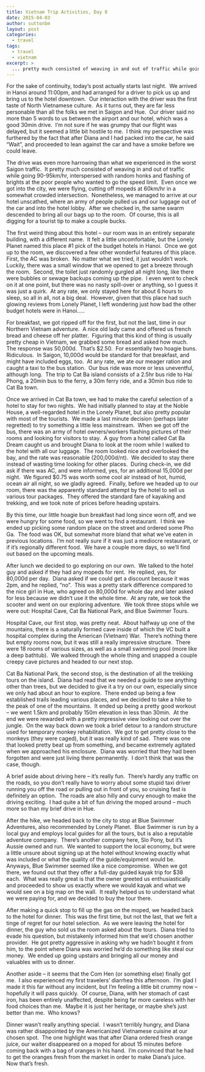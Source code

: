 ```yaml
---
title: Vietnam Trip Activities, Day 8
date: 2015-04-03
author: suttonbm
layout: post
categories:
  - travel
tags:
  - travel
  - vietnam
excerpt: >
  ... pretty much consisted of weaving in and out of traffic while going 90-95km/hr ...
---
```

For the sake of continuity, today’s post actually starts last night.  We arrived in Hanoi around 11:00pm, and had arranged for a driver to pick us up and bring us to the hotel downtown.  Our interaction with the driver was the first taste of North Vietnamese culture.  As it turns out, they are far less personable than all the folks we met in Saigon and Hue.  Our driver said no more than 5 words to us between the airport and our hotel, which was a good 30min drive.  I’m not sure if he was grumpy that our flight was delayed, but it seemed a little bit hostile to me.  I think my perspective was furthered by the fact that after Diana and I had packed into the car, he said “Wait”, and proceeded to lean against the car and have a smoke before we could leave.

The drive was even more harrowing than what we experienced in the worst Saigon traffic.  It pretty much consisted of weaving in and out of traffic while going 90-95km/hr, interspersed with random honks and flashing of brights at the poor people who wanted to go the speed limit.  Even once we got into the city, we were flying, cutting off mopeds at 60km/hr in a somewhat crowded intersection.  Nonetheless, we managed to arrive at our hotel unscathed, where an army of people pulled us and our luggage out of the car and into the hotel lobby.  After we checked in, the same swarm descended to bring all our bags up to the room.  Of course, this is all digging for a tourist tip to make a couple bucks.

The first weird thing about this hotel &#8211; our room was in an entirely separate building, with a different name.  It felt a little uncomfortable, but the Lonely Planet named this place #1 pick of the budget hotels in Hanoi.  Once we got up to the room, we discovered a few other wonderful features of this place.  First, the AC was broken.  No matter what we tried, it just wouldn’t work.  Luckily, there was a small window that we opened to get a breeze through the room.  Second, the toilet just randomly gurgled all night long, like there were bubbles or sewage backups coming up the pipe.  I even went to check on it at one point, but there was no nasty spill-over or anything, so I guess it was just a quirk.  At any rate, we only stayed here for about 6 hours to sleep, so all in all, not a big deal.  However, given that this place had such glowing reviews from Lonely Planet, I left wondering just how bad the other budget hotels were in Hanoi&#8230;..

For breakfast, we got ripped off for the first, but not the last, time in our Northern Vietnam adventure.  A nice old lady came and offered us french bread and cheese off her platter.  Figuring that this kind of thing is usually pretty cheap in Vietnam, we grabbed some bread and asked how much.  The response was 50,000d.  That’s $2.50.  For essentially two hoagie buns.  Ridiculous.  In Saigon, 10,000d would be standard for that breakfast, and might have included eggs, too.  At any rate, we ate our meager ration and caught a taxi to the bus station.  Our bus ride was more or less uneventful, although long.  The trip to Cat Ba island consists of a 2.5hr bus ride to Hai Phong, a 20min bus to the ferry, a 30m ferry ride, and a 30min bus ride to Cat Ba town.

Once we arrived in Cat Ba town, we had to make the careful selection of a hotel to stay for two nights.  We had initially planned to stay at the Noble House, a well-regarded hotel in the Lonely Planet, but also pretty popular with most of the tourists.  We made a last minute decision (perhaps later regretted) to try something a little less mainstream.  When we got off the bus, there was an army of hotel owners/workers flashing pictures of their rooms and looking for visitors to stay.  A guy from a hotel called Cat Ba Dream caught us and brought Diana to look at the room while I walked to the hotel with all our luggage.  The room looked nice and overlooked the bay, and the rate was reasonable (200,000d/nt).  We decided to stay there instead of wasting time looking for other places.  During check-in, we did ask if there was AC, and were informed, yes, for an additional 15,000d per night.  We figured $0.75 was worth some cool air instead of hot, humid, ocean air all night, so we gladly agreed.  Finally, before we headed up to our room, there was the apparently standard attempt by the hotel to sell us various tour packages.  They offered the standard fare of kayaking and trekking, and we took note of prices before heading upstairs.

By this time, our little hoagie bun breakfast had long since worn off, and we were hungry for some food, so we went to find a restaurant.  I think we ended up picking some random place on the street and ordered some Pho Ga.  The food was OK, but somewhat more bland that what we’ve eaten in previous locations.  I’m not really sure if it was just a mediocre restaurant, or if it’s regionally different food.  We have a couple more days, so we’ll find out based on the upcoming meals.

After lunch we decided to go exploring on our own.  We talked to the hotel guy and asked if they had any mopeds for rent.  He replied, yes, for 80,000d per day.  Diana asked if we could get a discount because it was 2pm, and he replied, “no”.  This was a pretty stark difference compared to the nice girl in Hue, who agreed on 80,000d for whole day and later asked for less because we didn’t use it the whole time.  At any rate, we took the scooter and went on our exploring adventure.  We took three stops while we were out: Hospital Cave, Cat Ba National Park, and Blue Swimmer Tours.

Hospital Cave, our first stop, was pretty neat.  About halfway up one of the mountains, there is a naturally formed cave inside of which the VC built a hospital complex during the American (Vietnam) War.  There’s nothing there but empty rooms now, but it was still a really impressive structure.  There were 18 rooms of various sizes, as well as a small swimming pool (more like a deep bathtub).  We walked through the whole thing and snapped a couple creepy cave pictures and headed to our next stop.

Cat Ba National Park, the second stop, is the destination of all the trekking tours on the island.  Diana had read that we needed a guide to see anything other than trees, but we decided to give it a try on our own, especially since we only had about an hour to explore.  There ended up being a few established trails leading various places, and we decided to take a hike to the peak of one of the mountains.  It ended up being a pretty good workout &#8211; we went 1.5km and probably 150m elevation in less than 30min.  At the end we were rewarded with a pretty impressive view looking out over the jungle.  On the way back down we took a brief detour to a random structure used for temporary monkey rehabilitation.  We got to get pretty close to the monkeys (they were caged), but it was really kind of sad.  There was one that looked pretty beat up from something, and became extremely agitated when we approached his enclosure.  Diana was worried that they had been forgotten and were just living there permanently.  I don’t think that was the case, though.

A brief aside about driving here &#8211; it’s really fun.  There’s hardly any traffic on the roads, so you don’t really have to worry about some stupid taxi driver running you off the road or pulling out in front of you, so cruising fast is definitely an option.  The roads are also hilly and curvy enough to make the driving exciting.  I had quite a bit of fun driving the moped around &#8211; much more so than my brief drive in Hue.

After the hike, we headed back to the city to stop at Blue Swimmer Adventures, also recommended by Lonely Planet.  Blue Swimmer is run by a local guy and employs local guides for all the tours, but is also a reputable adventure company.  There’s another company here, Slo Pony, but it’s Aussie owned and run.  We wanted to support the local economy, but were a little unsure about signing up at the hotel without knowing exactly what was included or what the quality of the guide/equipment would be.  Anyways, Blue Swimmer seemed like a nice compromise.  When we got there, we found out that they offer a full-day guided kayak trip for $38 each.  What was really great is that the owner greeted us enthusiastically and proceeded to show us exactly where we would kayak and what we would see on a big map on the wall.  It really helped us to understand what we were paying for, and we decided to buy the tour there.

After making a quick stop to fill up the gas on the moped, we headed back to the hotel for dinner.  This was the first time, but not the last, that we felt a tinge of regret for our hotel selection.  As we were leaving the hotel for dinner, the guy who sold us the room asked about the tours.  Diana tried to evade his question, but mistakenly informed him that we’d chosen another provider.  He got pretty aggressive in asking why we hadn’t bought it from him, to the point where Diana was worried he’d do something like steal our money.  We ended up going upstairs and bringing all our money and valuables with us to dinner.

Another aside &#8211; it seems that the Com Hen (or something else) finally got me.  I also experienced my first travelers’ diarrhea this afternoon.  I’m glad I made it this far without any incident, but I’m feeling a little bit crummy now &#8211; hopefully it will pass quickly.  Of course, Diana, with her stomach of cast iron, has been entirely unaffected, despite being far more careless with her food choices than me.  Maybe it is just her heritage, or maybe she’s just better than me.  Who knows?

Dinner wasn’t really anything special.  I wasn’t terribly hungry, and Diana was rather disappointed by the Americanized Vietnamese cuisine at our chosen spot.  The one highlight was that after Diana ordered fresh orange juice, our waiter disappeared on a moped for about 15 minutes before coming back with a bag of oranges in his hand.  I’m convinced that he had to get the oranges fresh from the market in order to make Diana’s juice.  Now that’s fresh.